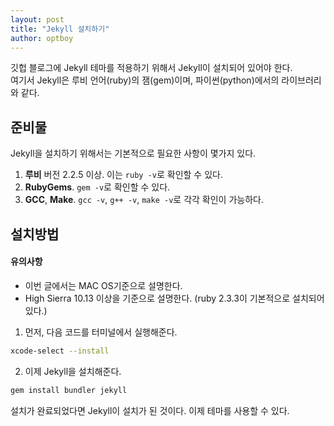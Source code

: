 ```yaml
---
layout: post
title: "Jekyll 설치하기"
author: optboy
---
```


깃헙 블로그에 Jekyll 테마를 적용하기 위해서 Jekyll이 설치되어 있어야 한다.  
여기서 Jekyll은 루비 언어(ruby)의 잼(gem)이며, 파이썬(python)에서의 라이브러리와 같다.

## 준비물  

Jekyll을 설치하기 위해서는 기본적으로 필요한 사항이 몇가지 있다.

1. **루비** 버전 2.2.5 이상. 이는 `ruby -v`로 확인할 수 있다.  
2. **RubyGems**. `gem -v`로 확인할 수 있다.   
3. **GCC**, **Make**. `gcc -v`, `g++ -v`, `make -v`로 각각 확인이 가능하다.  

## 설치방법

#### 유의사항
* 이번 글에서는 MAC OS기준으로 설명한다.  
* High Sierra 10.13 이상을 기준으로 설명한다. (ruby 2.3.3이 기본적으로 설치되어 있다.)  

1. 먼저, 다음 코드를 터미널에서 실행해준다.
```bash
xcode-select --install
```
2. 이제 Jekyll을 설치해준다.  
```bash
gem install bundler jekyll
```  

설치가 완료되었다면 Jekyll이 설치가 된 것이다. 이제 테마를 사용할 수 있다.

